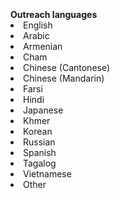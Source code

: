 <br>
<br>
<br>
<b>Outreach languages</b>
<li> English</li>
<li> Arabic</li>
<li> Armenian</li>
<li> Cham</li>
<li> Chinese (Cantonese)  &emsp; &emsp; &emsp;</li>
<li> Chinese (Mandarin)</li>
<li> Farsi</li>
<li> Hindi</li>
<li> Japanese</li>
<li> Khmer</li>
<li> Korean</li>
<li> Russian</li>
<li> Spanish</li>
<li> Tagalog</li>
<li> Vietnamese</li>
<li> Other</li>
<br>
<br>
